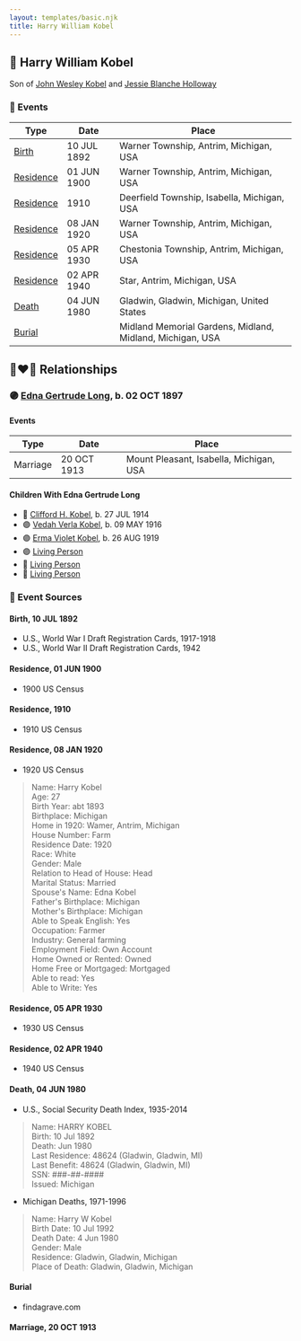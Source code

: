 ```yaml
---
layout: templates/basic.njk
title: Harry William Kobel
---
```

## 🔵 Harry William Kobel

Son of [John Wesley Kobel](/people/2/24649136) and [Jessie Blanche Holloway](/people/2/29242864)

### 📆 Events

Type | Date | Place
------ | ------ | ------
[Birth](#event-ae8ce912-ffd3-498e-8bb0-18475d39b43c) | 10 JUL 1892 | Warner Township, Antrim, Michigan, USA
[Residence](#event-d9b0ac16-cf01-4c57-80c0-cf3be380db9d) | 01 JUN 1900 | Warner Township, Antrim, Michigan, USA
[Residence](#event-0dbedffa-873c-4db9-b800-8ae51b5bbb55) | 1910 | Deerfield Township, Isabella, Michigan, USA
[Residence](#event-9aba7f4f-107c-4583-b5c1-52e9f74883fb) | 08 JAN 1920 | Warner Township, Antrim, Michigan, USA
[Residence](#event-07ef27d9-b597-4e80-9f49-3861dbf8198d) | 05 APR 1930 | Chestonia Township, Antrim, Michigan, USA
[Residence](#event-d818125e-7b16-4aa8-8c34-3b1e1e82f41f) | 02 APR 1940 | Star, Antrim, Michigan, USA
[Death](#event-783a341b-f6a6-4b4a-89db-62176982edaa) | 04 JUN 1980 | Gladwin, Gladwin, Michigan, United States
[Burial](#event-7cf81df1-bf6d-4a64-9a8e-b5422a8ae8fa) |  | Midland Memorial Gardens, Midland, Midland, Michigan, USA

## 👩‍❤️‍👨 Relationships

### 🟣 [Edna Gertrude Long](/people/3/33710863), b. 02 OCT 1897

#### Events

Type | Date | Place
------ | ------ | ------
Marriage | 20 OCT 1913 | Mount Pleasant, Isabella, Michigan, USA
#### Children With Edna Gertrude Long
* 🔵 [Clifford H. Kobel](/people/2/28732388), b. 27 JUL 1914
* 🟣 [Vedah Verla Kobel](/people/6/67698772), b. 09 MAY 1916
* 🟣 [Erma Violet Kobel](/people/9/97335746), b. 26 AUG 1919
* 🟣 [Living Person](/people/4/49691942)
* 🔵 [Living Person](/people/2/26156627)
* 🔵 [Living Person](/people/3/32391326)
### 📰 Event Sources

#### <a id="event-ae8ce912-ffd3-498e-8bb0-18475d39b43c"></a> Birth, 10 JUL 1892
* U.S., World War I Draft Registration Cards, 1917-1918
* U.S., World War II Draft Registration Cards, 1942

#### <a id="event-d9b0ac16-cf01-4c57-80c0-cf3be380db9d"></a> Residence, 01 JUN 1900
* 1900 US Census

#### <a id="event-0dbedffa-873c-4db9-b800-8ae51b5bbb55"></a> Residence, 1910
* 1910 US Census

#### <a id="event-9aba7f4f-107c-4583-b5c1-52e9f74883fb"></a> Residence, 08 JAN 1920
* 1920 US Census
>   
  > Name: Harry Kobel  
  > Age: 27  
  > Birth Year: abt 1893  
  > Birthplace: Michigan  
  > Home in 1920: Wamer, Antrim, Michigan  
  > House Number: Farm  
  > Residence Date: 1920  
  > Race: White  
  > Gender: Male  
  > Relation to Head of House: Head  
  > Marital Status: Married  
  > Spouse's Name: Edna Kobel  
  > Father's Birthplace: Michigan  
  > Mother's Birthplace: Michigan  
  > Able to Speak English: Yes  
  > Occupation: Farmer  
  > Industry: General farming  
  > Employment Field: Own Account  
  > Home Owned or Rented: Owned  
  > Home Free or Mortgaged: Mortgaged  
  > Able to read: Yes  
  > Able to Write: Yes

#### <a id="event-07ef27d9-b597-4e80-9f49-3861dbf8198d"></a> Residence, 05 APR 1930
* 1930 US Census

#### <a id="event-d818125e-7b16-4aa8-8c34-3b1e1e82f41f"></a> Residence, 02 APR 1940
* 1940 US Census

#### <a id="event-783a341b-f6a6-4b4a-89db-62176982edaa"></a> Death, 04 JUN 1980
* U.S., Social Security Death Index, 1935-2014
>   
  > Name: HARRY KOBEL  
  > Birth: 10 Jul 1892  
  > Death: Jun 1980  
  > Last Residence: 48624 (Gladwin, Gladwin, MI)  
  > Last Benefit: 48624 (Gladwin, Gladwin, MI)  
  > SSN: ###-##-####  
  > Issued: Michigan
* Michigan Deaths, 1971-1996
>   
  > Name:  Harry W Kobel  
  > Birth Date: 10 Jul 1992  
  > Death Date: 4 Jun 1980  
  > Gender: Male  
  > Residence: Gladwin, Gladwin, Michigan  
  > Place of Death: Gladwin, Gladwin, Michigan

#### <a id="event-7cf81df1-bf6d-4a64-9a8e-b5422a8ae8fa"></a> Burial
* findagrave.com
#### <a id="event-7d167f46-8f79-497b-98d7-6444064ab58b"></a> Marriage, 20 OCT 1913
